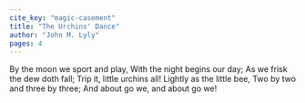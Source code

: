 ```yaml
---
cite_key: "magic-casement"
title: "The Urchins' Dance"
author: "John M. Lyly"
pages: 4
---
```


By the moon we sport and play,
With the night begins our day;
As we frisk the dew doth fall;
Trip it, little urchins all!
Lightly as the little bee,
Two by two and three by three;
And about go we, and about go we!

